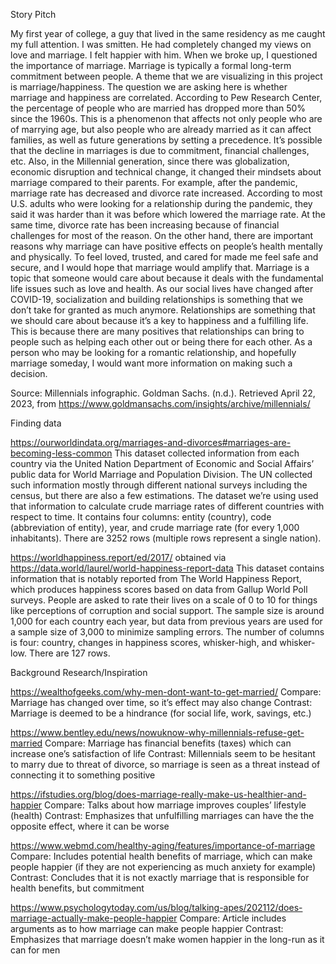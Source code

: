 Story Pitch

My first year of college, a guy that lived in the same residency as me caught my full attention. I was smitten. He had completely changed my views on love and marriage. I felt happier with him. When we broke up, I questioned the importance of marriage. Marriage is typically a formal long-term commitment between people. A theme that we are visualizing in this project is marriage/happiness. The question we are asking here is whether marriage and happiness are correlated. According to Pew Research Center, the percentage of people who are married has dropped more than 50% since the 1960s. This is a phenomenon that affects not only people who are of marrying age, but also people who are already married as it can affect families, as well as future generations by setting a precedence. It’s possible that the decline in marriages is due to commitment, financial challenges, etc. Also, in the Millennial generation, since there was globalization, economic disruption and technical change, it changed their mindsets about marriage compared to their parents. For example, after the pandemic, marriage rate has decreased and divorce rate increased. According to most U.S. adults who were looking for a relationship during the pandemic, they said it was harder than it was before which lowered the marriage rate. At the same time, divorce rate has been increasing because of financial challenges for most of the reason. On the other hand, there are important reasons why marriage can have positive effects on people’s health mentally and physically. To feel loved, trusted, and cared for made me feel safe and secure, and I would hope that marriage would amplify that. Marriage is a topic that someone would care about because it deals with the fundamental life issues such as love and health. As our social lives have changed after COVID-19, socialization and building relationships is something that we don’t take for granted as much anymore. Relationships are something that we should care about because it’s a key to happiness and a fulfilling life. This is because there are many positives that relationships can bring to people such as helping each other out or being there for each other. As a person who may be looking for a romantic relationship, and hopefully marriage someday, I would want more information on making such a decision.  

Source:
Millennials infographic. Goldman Sachs. (n.d.). Retrieved April 22, 2023, from https://www.goldmansachs.com/insights/archive/millennials/  





Finding data

https://ourworldindata.org/marriages-and-divorces#marriages-are-becoming-less-common
This dataset collected information from each country via the United Nation Department of Economic and Social Affairs’ public data for World Marriage and Population Division. The UN collected such information mostly through different national surveys including the census, but there are also a few estimations. The dataset we’re using used that information to calculate crude marriage rates of different countries with respect to time. It contains four columns: entity (country), code (abbreviation of entity), year, and crude marriage rate (for every 1,000 inhabitants). There are 3252 rows (multiple rows represent a single nation). 

https://worldhappiness.report/ed/2017/ obtained via https://data.world/laurel/world-happiness-report-data
This dataset contains information that is notably reported from The World Happiness Report, which produces happiness scores based on data from Gallup World Poll surveys. People are asked to rate their lives on a scale of 0 to 10 for things like perceptions of corruption and social support. The sample size is around 1,000 for each country each year, but data from previous years are used for a sample size of 3,000 to minimize sampling errors. The number of columns is four: country, changes in happiness scores, whisker-high, and whisker-low. There are 127 rows. 





Background Research/Inspiration

https://wealthofgeeks.com/why-men-dont-want-to-get-married/
Compare: Marriage has changed over time, so it’s effect may also change
Contrast: Marriage is deemed to be a hindrance (for social life, work, savings, etc.)

https://www.bentley.edu/news/nowuknow-why-millennials-refuse-get-married
Compare: Marriage has financial benefits (taxes) which can increase one’s satisfaction of life 
Contrast: Millennials seem to be hesitant to marry due to threat of divorce, so marriage is seen as a threat instead of connecting it to something positive

https://ifstudies.org/blog/does-marriage-really-make-us-healthier-and-happier 
Compare: Talks about how marriage improves couples’ lifestyle (health)
Contrast: Emphasizes that unfulfilling marriages can have the the opposite effect, where it can be worse

https://www.webmd.com/healthy-aging/features/importance-of-marriage 
Compare: Includes potential health benefits of marriage, which can make people happier (if they are not experiencing as much anxiety for example)
Contrast: Concludes that it is not exactly marriage that is responsible for health benefits, but commitment

https://www.psychologytoday.com/us/blog/talking-apes/202112/does-marriage-actually-make-people-happier 
Compare: Article includes arguments as to how marriage can make people happier
Contrast: Emphasizes that marriage doesn’t make women happier in the long-run as it can for men

